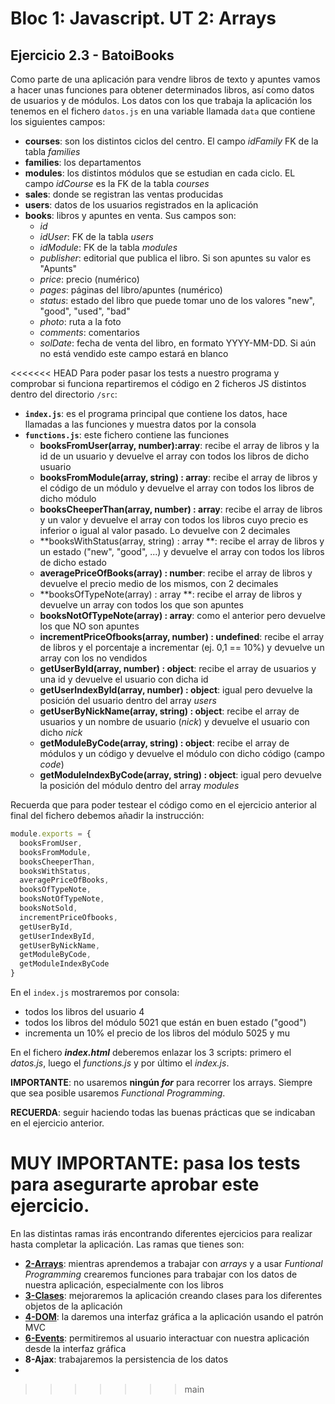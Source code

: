 # Bloc 1: Javascript. UT 2: Arrays
## Ejercicio 2.3 - BatoiBooks
Como parte de una aplicación para vendre libros de texto y apuntes vamos a hacer unas funciones para obtener determinados libros, así como datos de usuarios y de módulos. Los datos con los que trabaja la aplicación los tenemos en el fichero `datos.js` en una variable llamada `data` que contiene los siguientes campos:
- **courses**: son los distintos ciclos del centro. El campo _idFamily_ FK de la tabla _families_
- **families**: los departamentos
- **modules**: los distintos módulos que se estudian en cada ciclo. EL campo _idCourse_ es la FK de la tabla _courses_
- **sales**: donde se registran las ventas producidas
- **users**: datos de los usuarios registrados en la aplicación
- **books**: libros y apuntes en venta. Sus campos son:
  - _id_
  - _idUser_: FK de la tabla _users_
  - _idModule_: FK de la tabla _modules_
  - _publisher_: editorial que publica el libro. Si son apuntes su valor es "Apunts"
  - _price_: precio (numérico)
  - _pages_: páginas del libro/apuntes (numérico)
  - _status_: estado del libro que puede tomar uno de los valores "new", "good", "used", "bad"
  - _photo_: ruta a la foto
  - _comments_: comentarios
  - _solDate_: fecha de venta del libro, en formato YYYY-MM-DD. Si aún no está vendido este campo estará en blanco

<<<<<<< HEAD
Para poder pasar los tests a nuestro programa y comprobar si funciona repartiremos el código en 2 ficheros JS distintos dentro del directorio `/src`:
- **`index.js`**: es el programa principal que contiene los datos, hace llamadas a las funciones y muestra datos por la consola
- **`functions.js`**: este fichero contiene las funciones
  - **booksFromUser(array, number):array**: recibe el array de libros y la id de un usuario y devuelve el array con todos los libros de dicho usuario
  - **booksFromModule(array, string) : array**: recibe el array de libros y el código de un módulo y devuelve el array con todos los libros de dicho módulo
  - **booksCheeperThan(array, number) : array**: recibe el array de libros y un valor y devuelve el array con todos los libros cuyo precio es inferior o igual al valor pasado. Lo devuelve con 2 decimales
  - **booksWithStatus(array, string) : array **: recibe el array de libros y un estado ("new", "good", ...) y devuelve el array con todos los libros de dicho estado
  - **averagePriceOfBooks(array) : number**: recibe el array de libros y devuelve el precio medio de los mismos, con 2 decimales
  - **booksOfTypeNote(array) : array **: recibe el array de libros y devuelve un array con todos los que son apuntes
  - **booksNotOfTypeNote(array) : array**: como el anterior pero devuelve los que NO son apuntes
  - **incrementPriceOfbooks(array, number) : undefined**: recibe el array de libros y el porcentaje a incrementar (ej. 0,1 == 10%) y devuelve un array con los no vendidos
  - **getUserById(array, number) : object**: recibe el array de usuarios y una id y devuelve el usuario con dicha id
  - **getUserIndexById(array, number) : object**: igual pero devuelve la posición del usuario dentro del array _users_
  - **getUserByNickName(array, string) : object**: recibe el array de usuarios y un nombre de usuario (_nick_) y devuelve el usuario con dicho _nick_
  - **getModuleByCode(array, string) : object**: recibe el array de módulos y un código y devuelve el módulo con dicho código (campo _code_)
  - **getModuleIndexByCode(array, string) : object**: igual pero devuelve la posición del módulo dentro del array _modules_

Recuerda que para poder testear el código como en el ejercicio anterior al final del fichero debemos añadir la instrucción:

```javascript
module.exports = {
  booksFromUser,
  booksFromModule,
  booksCheeperThan,
  booksWithStatus,
  averagePriceOfBooks,
  booksOfTypeNote,
  booksNotOfTypeNote,
  booksNotSold,
  incrementPriceOfbooks,
  getUserById,
  getUserIndexById,
  getUserByNickName,
  getModuleByCode,
  getModuleIndexByCode
}
```

En el `index.js` mostraremos por consola:
- todos los libros del usuario 4
- todos los libros del módulo 5021 que están en buen estado ("good")
- incrementa un 10% el precio de los libros del módulo 5025 y mu

En el fichero _**index.html**_ deberemos enlazar los 3 scripts: primero el _datos.js_, luego el _functions.js_ y por último el _index.js_.

**IMPORTANTE**: no usaremos **ningún _for_** para recorrer los arrays. Siempre que sea posible usaremos _Functional Programming_.

**RECUERDA**: seguir haciendo todas las buenas prácticas que se indicaban en el ejercicio anterior.

**MUY IMPORTANTE**: pasa los tests para asegurarte aprobar este ejercicio.
=======
En las distintas ramas irás encontrando diferentes ejercicios para realizar hasta completar la aplicación. Las ramas que tienes son:
- [**2-Arrays**](./enunciados/2-Arrays.md): mientras aprendemos a trabajar con _arrays_  y a usar _Funtional Programming_ crearemos funciones para trabajar con los datos de nuestra aplicación, especialmente con los libros
- [**3-Clases**](./enunciados/3-Clases.md): mejoraremos la aplicación creando clases para los diferentes objetos de la aplicación
- [**4-DOM**](./enunciados/4-DOM.md): la daremos una interfaz gráfica a la aplicación usando el patrón MVC
- [**6-Events**](./enunciados/6-Events.md): permitiremos al usuario interactuar con nuestra aplicación desde la interfaz gráfica
- **8-Ajax**: trabajaremos la persistencia de los datos
- 
>>>>>>> main
